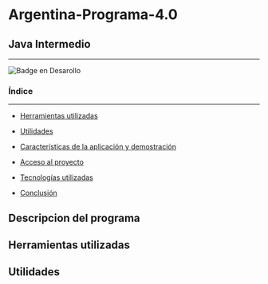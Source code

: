 <h1> Argentina-Programa-4.0</h1>

<h2> Java Intermedio</h2>
<hr>

![Badge en Desarollo](https://img.shields.io/badge/STATUS-EN%20DESAROLLO-green)


### Índice

<hr>

* [Herramientas utilizadas](#descripción-del-proyecto)

* [Utilidades](#Estado-del-proyecto)

* [Características de la aplicación y demostración](#Características-de-la-aplicación-y-demostración)

* [Acceso al proyecto](#acceso-proyecto)

* [Tecnologías utilizadas](#tecnologías-utilizadas)
  
* [Conclusión](#conclusión)

## Descripcion del programa 

## Herramientas utilizadas

## Utilidades
